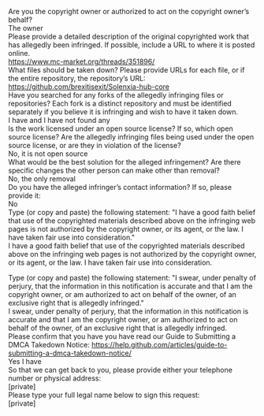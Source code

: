 Are you the copyright owner or authorized to act on the copyright owner’s behalf?  
The owner  
Please provide a detailed description of the original copyrighted work that has allegedly been infringed. If possible, include a URL to where it is posted online.  
https://www.mc-market.org/threads/351896/  
What files should be taken down? Please provide URLs for each file, or if the entire repository, the repository’s URL:  
https://github.com/brexitisexit/Solenxia-hub-core  
Have you searched for any forks of the allegedly infringing files or repositories? Each fork is a distinct repository and must be identified separately if you believe it is infringing and wish to have it taken down.  
I have and I have not found any  
Is the work licensed under an open source license? If so, which open source license? Are the allegedly infringing files being used under the open source license, or are they in violation of the license?  
No, it is not open source  
What would be the best solution for the alleged infringement? Are there specific changes the other person can make other than removal?  
No, the only removal  
Do you have the alleged infringer’s contact information? If so, please provide it:  
No  
Type (or copy and paste) the following statement: "I have a good faith belief that use of the copyrighted materials described above on the infringing web pages is not authorized by the copyright owner, or its agent, or the law. I have taken fair use into consideration."  
I have a good faith belief that use of the copyrighted materials described above on the infringing web pages is not authorized by the copyright owner, or its agent, or the law. I have taken fair use into consideration.

Type (or copy and paste) the following statement: "I swear, under penalty of perjury, that the information in this notification is accurate and that I am the copyright owner, or am authorized to act on behalf of the owner, of an exclusive right that is allegedly infringed."  
I swear, under penalty of perjury, that the information in this notification is accurate and that I am the copyright owner, or am authorized to act on behalf of the owner, of an exclusive right that is allegedly infringed.  
Please confirm that you have you have read our Guide to Submitting a DMCA Takedown Notice: https://help.github.com/articles/guide-to-submitting-a-dmca-takedown-notice/  
Yes I have  
So that we can get back to you, please provide either your telephone number or physical address:  
[private]   
Please type your full legal name below to sign this request:  
[private]
